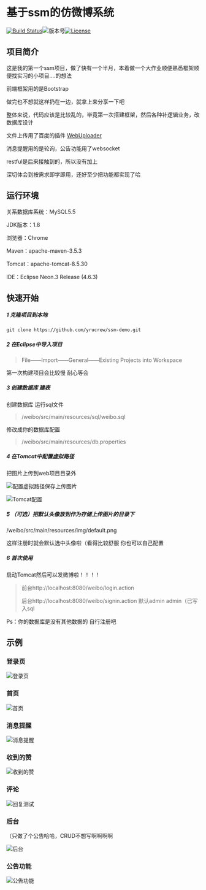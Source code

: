 

# 基于ssm的仿微博系统

[![Build Status](https://travis-ci.org/yrucrew/ssm-demo.svg?branch=master)](https://travis-ci.org/yrucrew/ssm-demo)![版本号](https://img.shields.io/badge/version-0.8-red.svg)[![License](https://img.shields.io/hexpm/l/plug.svg)](https://github.com/yrucrew/ssm-demo/blob/master/LICENSE)

## 项目简介

这是我的第一个ssm项目，做了快有一个半月，本着做一个大作业顺便熟悉框架顺便找实习的小项目....的想法

前端框架用的是Bootstrap

做完也不想就这样扔在一边，就拿上来分享一下吧

整体来说，代码应该是比较乱的，毕竟第一次搭建框架，然后各种补逻辑业务，改数据库设计

文件上传用了百度的插件 [WebUploader ](http://fex.baidu.com/webuploader/)

消息提醒用的是轮询，公告功能用了websocket

restful是后来接触到的，所以没有加上

深切体会到按需求即学即用，还好至少把功能都实现了哈

## 运行环境

关系数据库系统：MySQL5.5

JDK版本：1.8

浏览器：Chrome

Maven：apache-maven-3.5.3

Tomcat：apache-tomcat-8.5.30

IDE：Eclipse Neon.3 Release (4.6.3)

## 快速开始 

##### 1 克隆项目到本地

```shell
git clone https://github.com/yrucrew/ssm-demo.git
```

##### 2 在Eclipse中导入项目

> File——Import——General——Existing Projects into Workspace

第一次构建项目会比较慢 耐心等会

##### 3 创建数据库 建表

创建数据库 运行sql文件

> /weibo/src/main/resources/sql/weibo.sql

修改成你的数据库配置

> /weibo/src/main/resources/db.properties

##### 4 在Tomcat中配置虚拟路径

把图片上传到web项目目录外

![配置虚拟路径保存上传图片](https://github.com/yrucrew/ssm-demo/blob/master/readme-img/%E9%85%8D%E7%BD%AE%E8%99%9A%E6%8B%9F%E8%B7%AF%E5%BE%84%E4%BF%9D%E5%AD%98%E4%B8%8A%E4%BC%A0%E5%9B%BE%E7%89%87.png?raw=true)

![Tomcat配置](https://github.com/yrucrew/ssm-demo/blob/master/readme-img/Tomcat%E9%85%8D%E7%BD%AE.png?raw=true)

##### 5 （可选）把默认头像放到作为存储上传图片的目录下

/weibo/src/main/resources/img/default.png

这样注册时就会默认选中头像啦（看得比较舒服 你也可以自己配置

##### 6 首次使用

启动Tomcat然后可以发微博啦！！！！

> 前台http://localhost:8080/weibo/login.action
>
> 后台http://localhost:8080/weibo/signin.action 默认admin admin（已写入sql

Ps：你的数据库是没有其他数据的 自行注册吧

## 示例

### 登录页

![登录页](https://github.com/yrucrew/ssm-demo/blob/master/readme-img/%E7%99%BB%E5%BD%95%E9%A1%B5.png?raw=true)

### 首页

![首页](https://github.com/yrucrew/ssm-demo/blob/master/readme-img/%E9%A6%96%E9%A1%B5.png?raw=true)

### 消息提醒

![消息提醒](https://github.com/yrucrew/ssm-demo/blob/master/readme-img/%E6%B6%88%E6%81%AF%E6%8F%90%E9%86%92.png?raw=true)

### 收到的赞

![收到的赞](https://github.com/yrucrew/ssm-demo/blob/master/readme-img/%E6%94%B6%E5%88%B0%E7%9A%84%E8%B5%9E.png?raw=true)

### 评论

![回复测试](https://github.com/yrucrew/ssm-demo/blob/master/readme-img/%E5%9B%9E%E5%A4%8D%E6%B5%8B%E8%AF%95.png?raw=true)

### 后台

（只做了个公告哈哈，CRUD不想写啊啊啊啊

![后台](https://github.com/yrucrew/ssm-demo/blob/master/readme-img/%E5%90%8E%E5%8F%B0.png?raw=true)

### 公告功能

![公告功能](https://github.com/yrucrew/ssm-demo/blob/master/readme-img/%E5%85%AC%E5%91%8A%E5%8A%9F%E8%83%BD.png?raw=true)